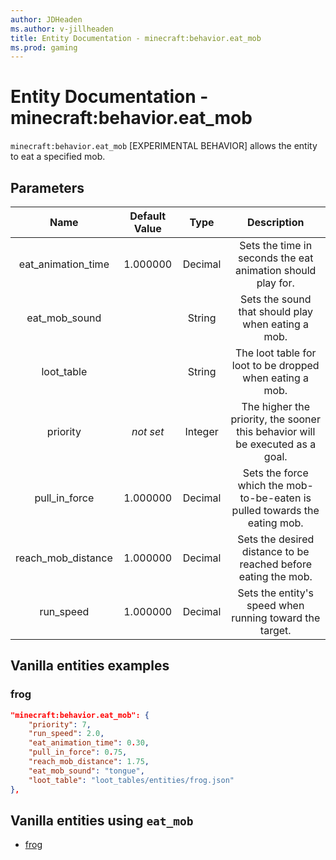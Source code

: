 ```yaml
---
author: JDHeaden
ms.author: v-jillheaden
title: Entity Documentation - minecraft:behavior.eat_mob
ms.prod: gaming
---
```


# Entity Documentation - minecraft:behavior.eat_mob

`minecraft:behavior.eat_mob` [EXPERIMENTAL BEHAVIOR] allows the entity to eat a specified mob.

## Parameters

| Name| Default Value| Type| Description |
|:-----------:|:-----------:|:-----------:|:-----------:|
| eat_animation_time| 1.000000| Decimal| Sets the time in seconds the eat animation should play for. |
| eat_mob_sound| | String| Sets the sound that should play when eating a mob. |
| loot_table| | String| The loot table for loot to be dropped when eating a mob. |
|priority|*not set*|Integer|The higher the priority, the sooner this behavior will be executed as a goal.|
| pull_in_force| 1.000000| Decimal| Sets the force which the mob-to-be-eaten is pulled towards the eating mob. |
| reach_mob_distance| 1.000000| Decimal| Sets the desired distance to be reached before eating the mob. |
| run_speed| 1.000000| Decimal| Sets the entity's speed when running toward the target. |

## Vanilla entities examples

### frog

```json
"minecraft:behavior.eat_mob": {
    "priority": 7,
    "run_speed": 2.0,
    "eat_animation_time": 0.30,
    "pull_in_force": 0.75,
    "reach_mob_distance": 1.75,
    "eat_mob_sound": "tongue",
    "loot_table": "loot_tables/entities/frog.json"
},
```

## Vanilla entities using `eat_mob`

- [frog](../../../../Source/VanillaBehaviorPack_Snippets/entities/frog.md)
